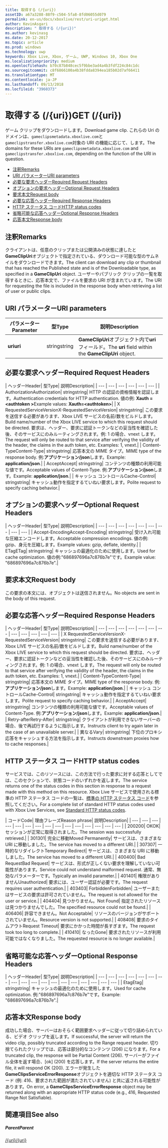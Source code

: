 ```yaml
---
title: 取得する (/{uri})
assetID: a67a3288-88f9-c504-5fa8-8fd06055d079
permalink: en-us/docs/xboxlive/rest/uri-uriget.html
author: KevinAsgari
description: " 取得する (/{uri})"
ms.author: kevinasg
ms.date: 20-12-2017
ms.topic: article
ms.prod: windows
ms.technology: uwp
keywords: Xbox Live, Xbox, ゲーム, UWP, Windows 10, Xbox One
ms.localizationpriority: medium
ms.openlocfilehash: b70c87b848cec5f9bbe3ad4a4b3fdf224c84c1dc
ms.sourcegitcommit: c8f6866100a4b38fdda8394ea185b02d7af66411
ms.translationtype: MT
ms.contentlocale: ja-JP
ms.lasthandoff: 09/13/2018
ms.locfileid: "3960373"
---
```

# <a name="get-uri"></a><span data-ttu-id="7fcdc-104">取得する (/{uri})</span><span class="sxs-lookup"><span data-stu-id="7fcdc-104">GET (/{uri})</span></span>
<span data-ttu-id="7fcdc-105">ゲーム クリップをダウンロードします。</span><span class="sxs-lookup"><span data-stu-id="7fcdc-105">Download game clip.</span></span> <span data-ttu-id="7fcdc-106">これらの Uri のドメインは、`gameclipsmetadata.xboxlive.com`と`gameclipstransfer.xboxlive.com`対象の URI の機能に応じて、します。</span><span class="sxs-lookup"><span data-stu-id="7fcdc-106">The domains for these URIs are `gameclipsmetadata.xboxlive.com` and `gameclipstransfer.xboxlive.com`, depending on the function of the URI in question.</span></span>
 
  * [<span data-ttu-id="7fcdc-107">注釈</span><span class="sxs-lookup"><span data-stu-id="7fcdc-107">Remarks</span></span>](#ID4EX)
  * [<span data-ttu-id="7fcdc-108">URI パラメーター</span><span class="sxs-lookup"><span data-stu-id="7fcdc-108">URI parameters</span></span>](#ID4EDB)
  * [<span data-ttu-id="7fcdc-109">必要な要求ヘッダー</span><span class="sxs-lookup"><span data-stu-id="7fcdc-109">Required Request Headers</span></span>](#ID4EEC)
  * [<span data-ttu-id="7fcdc-110">オプションの要求ヘッダー</span><span class="sxs-lookup"><span data-stu-id="7fcdc-110">Optional Request Headers</span></span>](#ID4EQE)
  * [<span data-ttu-id="7fcdc-111">要求本文</span><span class="sxs-lookup"><span data-stu-id="7fcdc-111">Request body</span></span>](#ID4EZF)
  * [<span data-ttu-id="7fcdc-112">必要な応答ヘッダー</span><span class="sxs-lookup"><span data-stu-id="7fcdc-112">Required Response Headers</span></span>](#ID4EEG)
  * [<span data-ttu-id="7fcdc-113">HTTP ステータス コード</span><span class="sxs-lookup"><span data-stu-id="7fcdc-113">HTTP status codes</span></span>](#ID4EYAAC)
  * [<span data-ttu-id="7fcdc-114">省略可能な応答ヘッダー</span><span class="sxs-lookup"><span data-stu-id="7fcdc-114">Optional Response Headers</span></span>](#ID4EOFAC)
  * [<span data-ttu-id="7fcdc-115">応答本文</span><span class="sxs-lookup"><span data-stu-id="7fcdc-115">Response body</span></span>](#ID4EOGAC)
 
<a id="ID4EX"></a>

 
## <a name="remarks"></a><span data-ttu-id="7fcdc-116">注釈</span><span class="sxs-lookup"><span data-stu-id="7fcdc-116">Remarks</span></span>
 
<span data-ttu-id="7fcdc-117">クライアントは、任意のクリップまたは公開済みの状態に達したと**GameClipUri**オブジェクトで指定されている、ダウンロード可能な型のサムネイルをダウンロードできます。</span><span class="sxs-lookup"><span data-stu-id="7fcdc-117">The client can download any clip or thumbnail that has reached the Published state and is of the Downloadable type, as specified in a **GameClipUri** object.</span></span> <span data-ttu-id="7fcdc-118">ユーザーやパブリック クリップの一覧を取得するときに、応答本文で、ファイルを要求の URI が含まれています。</span><span class="sxs-lookup"><span data-stu-id="7fcdc-118">The URI for requesting the file is included in the response body when retrieving a list of user or public clips.</span></span>
  
<a id="ID4EDB"></a>

 
## <a name="uri-parameters"></a><span data-ttu-id="7fcdc-119">URI パラメーター</span><span class="sxs-lookup"><span data-stu-id="7fcdc-119">URI parameters</span></span>
 
| <span data-ttu-id="7fcdc-120">パラメーター</span><span class="sxs-lookup"><span data-stu-id="7fcdc-120">Parameter</span></span>| <span data-ttu-id="7fcdc-121">型</span><span class="sxs-lookup"><span data-stu-id="7fcdc-121">Type</span></span>| <span data-ttu-id="7fcdc-122">説明</span><span class="sxs-lookup"><span data-stu-id="7fcdc-122">Description</span></span>| 
| --- | --- | --- | 
| <b><span data-ttu-id="7fcdc-123">uri</span><span class="sxs-lookup"><span data-stu-id="7fcdc-123">uri</span></span></b>| <span data-ttu-id="7fcdc-124">string</span><span class="sxs-lookup"><span data-stu-id="7fcdc-124">string</span></span>| <span data-ttu-id="7fcdc-125"><b>GameClipUri</b>オブジェクト内で<b>uri</b>フィールド。</span><span class="sxs-lookup"><span data-stu-id="7fcdc-125">The <b>uri</b> field within the <b>GameClipUri</b> object.</span></span>| 
  
<a id="ID4EEC"></a>

 
## <a name="required-request-headers"></a><span data-ttu-id="7fcdc-126">必要な要求ヘッダー</span><span class="sxs-lookup"><span data-stu-id="7fcdc-126">Required Request Headers</span></span>
 
| <span data-ttu-id="7fcdc-127">ヘッダー</span><span class="sxs-lookup"><span data-stu-id="7fcdc-127">Header</span></span>| <span data-ttu-id="7fcdc-128">型</span><span class="sxs-lookup"><span data-stu-id="7fcdc-128">Type</span></span>| <span data-ttu-id="7fcdc-129">説明</span><span class="sxs-lookup"><span data-stu-id="7fcdc-129">Description</span></span>| 
| --- | --- | --- | --- | --- | --- | 
| <span data-ttu-id="7fcdc-130">Authorization</span><span class="sxs-lookup"><span data-stu-id="7fcdc-130">Authorization</span></span>| <span data-ttu-id="7fcdc-131">string</span><span class="sxs-lookup"><span data-stu-id="7fcdc-131">string</span></span>| <span data-ttu-id="7fcdc-132">HTTP の認証の資格情報を認証します。</span><span class="sxs-lookup"><span data-stu-id="7fcdc-132">Authentication credentials for HTTP authentication.</span></span> <span data-ttu-id="7fcdc-133">値の例: <b>Xauth =&lt;authtoken ></b></span><span class="sxs-lookup"><span data-stu-id="7fcdc-133">Example values: <b>Xauth=&lt;authtoken></b></span></span>| 
| <span data-ttu-id="7fcdc-134">X RequestedServiceVersion</span><span class="sxs-lookup"><span data-stu-id="7fcdc-134">X-RequestedServiceVersion</span></span>| <span data-ttu-id="7fcdc-135">string</span><span class="sxs-lookup"><span data-stu-id="7fcdc-135">string</span></span>| <span data-ttu-id="7fcdc-136">この要求を送信する必要があります、Xbox LIVE サービスの名前/数をビルドします。</span><span class="sxs-lookup"><span data-stu-id="7fcdc-136">Build name/number of the Xbox LIVE service to which this request should be directed.</span></span> <span data-ttu-id="7fcdc-137">要求は、ヘッダー、要求に認証トークンなどの妥当性を確認した後、そのサービスにのみルーティングされます。例: 1 の場合、vnext します。</span><span class="sxs-lookup"><span data-stu-id="7fcdc-137">The request will only be routed to that service after verifying the validity of the header, the claims in the auth token, etc. Examples: 1, vnext.</span></span>| 
| <span data-ttu-id="7fcdc-138">Content-Type</span><span class="sxs-lookup"><span data-stu-id="7fcdc-138">Content-Type</span></span>| <span data-ttu-id="7fcdc-139">string</span><span class="sxs-lookup"><span data-stu-id="7fcdc-139">string</span></span>| <span data-ttu-id="7fcdc-140">応答本文の MIME タイプ。</span><span class="sxs-lookup"><span data-stu-id="7fcdc-140">MIME type of the response body.</span></span> <span data-ttu-id="7fcdc-141">例:<b>アプリケーション/json</b>します。</span><span class="sxs-lookup"><span data-stu-id="7fcdc-141">Example: <b>application/json</b>.</span></span>| 
| <span data-ttu-id="7fcdc-142">Accept</span><span class="sxs-lookup"><span data-stu-id="7fcdc-142">Accept</span></span>| <span data-ttu-id="7fcdc-143">string</span><span class="sxs-lookup"><span data-stu-id="7fcdc-143">string</span></span>| <span data-ttu-id="7fcdc-144">コンテンツの種類の利用可能な値です。</span><span class="sxs-lookup"><span data-stu-id="7fcdc-144">Acceptable values of Content-Type.</span></span> <span data-ttu-id="7fcdc-145">例:<b>アプリケーション/json</b>します。</span><span class="sxs-lookup"><span data-stu-id="7fcdc-145">Example: <b>application/json</b>.</span></span>| 
| <span data-ttu-id="7fcdc-146">キャッシュ コントロール</span><span class="sxs-lookup"><span data-stu-id="7fcdc-146">Cache-Control</span></span>| <span data-ttu-id="7fcdc-147">string</span><span class="sxs-lookup"><span data-stu-id="7fcdc-147">string</span></span>| <span data-ttu-id="7fcdc-148">キャッシュ動作を指定するていねい要求します。</span><span class="sxs-lookup"><span data-stu-id="7fcdc-148">Polite request to specify caching behavior.</span></span>| 
  
<a id="ID4EQE"></a>

 
## <a name="optional-request-headers"></a><span data-ttu-id="7fcdc-149">オプションの要求ヘッダー</span><span class="sxs-lookup"><span data-stu-id="7fcdc-149">Optional Request Headers</span></span>
 
| <span data-ttu-id="7fcdc-150">ヘッダー</span><span class="sxs-lookup"><span data-stu-id="7fcdc-150">Header</span></span>| <span data-ttu-id="7fcdc-151">型</span><span class="sxs-lookup"><span data-stu-id="7fcdc-151">Type</span></span>| <span data-ttu-id="7fcdc-152">説明</span><span class="sxs-lookup"><span data-stu-id="7fcdc-152">Description</span></span>| 
| --- | --- | --- | --- | --- | --- | --- | --- | --- | 
| <span data-ttu-id="7fcdc-153">Accept-Encoding</span><span class="sxs-lookup"><span data-stu-id="7fcdc-153">Accept-Encoding</span></span>| <span data-ttu-id="7fcdc-154">string</span><span class="sxs-lookup"><span data-stu-id="7fcdc-154">string</span></span>| <span data-ttu-id="7fcdc-155">受け入れ可能な圧縮エンコードします。</span><span class="sxs-lookup"><span data-stu-id="7fcdc-155">Acceptable compression encodings.</span></span> <span data-ttu-id="7fcdc-156">値の例: gzip、身元を圧縮します。</span><span class="sxs-lookup"><span data-stu-id="7fcdc-156">Example values: gzip, deflate, identity.</span></span>| 
| <span data-ttu-id="7fcdc-157">ETag</span><span class="sxs-lookup"><span data-stu-id="7fcdc-157">ETag</span></span>| <span data-ttu-id="7fcdc-158">string</span><span class="sxs-lookup"><span data-stu-id="7fcdc-158">string</span></span>| <span data-ttu-id="7fcdc-159">キャッシュの最適化のために使用します。</span><span class="sxs-lookup"><span data-stu-id="7fcdc-159">Used for cache optimization.</span></span> <span data-ttu-id="7fcdc-160">値の例:"686897696a7c876b7e"です。</span><span class="sxs-lookup"><span data-stu-id="7fcdc-160">Example value: "686897696a7c876b7e".</span></span>| 
  
<a id="ID4EZF"></a>

 
## <a name="request-body"></a><span data-ttu-id="7fcdc-161">要求本文</span><span class="sxs-lookup"><span data-stu-id="7fcdc-161">Request body</span></span>
 
<span data-ttu-id="7fcdc-162">この要求の本文には、オブジェクトは送信されません。</span><span class="sxs-lookup"><span data-stu-id="7fcdc-162">No objects are sent in the body of this request.</span></span>
  
<a id="ID4EEG"></a>

 
## <a name="required-response-headers"></a><span data-ttu-id="7fcdc-163">必要な応答ヘッダー</span><span class="sxs-lookup"><span data-stu-id="7fcdc-163">Required Response Headers</span></span>
 
| <span data-ttu-id="7fcdc-164">ヘッダー</span><span class="sxs-lookup"><span data-stu-id="7fcdc-164">Header</span></span>| <span data-ttu-id="7fcdc-165">型</span><span class="sxs-lookup"><span data-stu-id="7fcdc-165">Type</span></span>| <span data-ttu-id="7fcdc-166">説明</span><span class="sxs-lookup"><span data-stu-id="7fcdc-166">Description</span></span>| 
| --- | --- | --- | --- | --- | --- | --- | --- | --- | --- | --- | --- | 
| <span data-ttu-id="7fcdc-167">X RequestedServiceVersion</span><span class="sxs-lookup"><span data-stu-id="7fcdc-167">X-RequestedServiceVersion</span></span>| <span data-ttu-id="7fcdc-168">string</span><span class="sxs-lookup"><span data-stu-id="7fcdc-168">string</span></span>| <span data-ttu-id="7fcdc-169">この要求を送信する必要があります、Xbox LIVE サービスの名前/数をビルドします。</span><span class="sxs-lookup"><span data-stu-id="7fcdc-169">Build name/number of the Xbox LIVE service to which this request should be directed.</span></span> <span data-ttu-id="7fcdc-170">要求は、ヘッダー、要求に認証トークンなどの妥当性を確認した後、そのサービスにのみルーティングされます。例: 1 の場合、vnext します。</span><span class="sxs-lookup"><span data-stu-id="7fcdc-170">The request will only be routed to that service after verifying the validity of the header, the claims in the auth token, etc. Examples: 1, vnext.</span></span>| 
| <span data-ttu-id="7fcdc-171">Content-Type</span><span class="sxs-lookup"><span data-stu-id="7fcdc-171">Content-Type</span></span>| <span data-ttu-id="7fcdc-172">string</span><span class="sxs-lookup"><span data-stu-id="7fcdc-172">string</span></span>| <span data-ttu-id="7fcdc-173">応答本文の MIME タイプ。</span><span class="sxs-lookup"><span data-stu-id="7fcdc-173">MIME type of the response body.</span></span> <span data-ttu-id="7fcdc-174">例:<b>アプリケーション/json</b>します。</span><span class="sxs-lookup"><span data-stu-id="7fcdc-174">Example: <b>application/json</b>.</span></span>| 
| <span data-ttu-id="7fcdc-175">キャッシュ コントロール</span><span class="sxs-lookup"><span data-stu-id="7fcdc-175">Cache-Control</span></span>| <span data-ttu-id="7fcdc-176">string</span><span class="sxs-lookup"><span data-stu-id="7fcdc-176">string</span></span>| <span data-ttu-id="7fcdc-177">キャッシュ動作を指定するていねい要求します。</span><span class="sxs-lookup"><span data-stu-id="7fcdc-177">Polite request to specify caching behavior.</span></span>| 
| <span data-ttu-id="7fcdc-178">Accept</span><span class="sxs-lookup"><span data-stu-id="7fcdc-178">Accept</span></span>| <span data-ttu-id="7fcdc-179">string</span><span class="sxs-lookup"><span data-stu-id="7fcdc-179">string</span></span>| <span data-ttu-id="7fcdc-180">コンテンツの種類の利用可能な値です。</span><span class="sxs-lookup"><span data-stu-id="7fcdc-180">Acceptable values of Content-Type.</span></span> <span data-ttu-id="7fcdc-181">例:<b>アプリケーション/json</b>します。</span><span class="sxs-lookup"><span data-stu-id="7fcdc-181">Example: <b>application/json</b>.</span></span>| 
| <span data-ttu-id="7fcdc-182">Retry-after</span><span class="sxs-lookup"><span data-stu-id="7fcdc-182">Retry-After</span></span>| <span data-ttu-id="7fcdc-183">string</span><span class="sxs-lookup"><span data-stu-id="7fcdc-183">string</span></span>| <span data-ttu-id="7fcdc-184">クライアントが利用できないサーバーの場合、後で再試行するように指示します。</span><span class="sxs-lookup"><span data-stu-id="7fcdc-184">Instructs client to try again later in the case of an unavailable server.</span></span>| 
| <span data-ttu-id="7fcdc-185">異なる</span><span class="sxs-lookup"><span data-stu-id="7fcdc-185">Vary</span></span>| <span data-ttu-id="7fcdc-186">string</span><span class="sxs-lookup"><span data-stu-id="7fcdc-186">string</span></span>| <span data-ttu-id="7fcdc-187">下位のプロキシ応答をキャッシュする方法を指示します。</span><span class="sxs-lookup"><span data-stu-id="7fcdc-187">Instructs downstream proxies how to cache responses.</span></span>| 
  
<a id="ID4EYAAC"></a>

 
## <a name="http-status-codes"></a><span data-ttu-id="7fcdc-188">HTTP ステータス コード</span><span class="sxs-lookup"><span data-stu-id="7fcdc-188">HTTP status codes</span></span>
 
<span data-ttu-id="7fcdc-189">サービスでは、このリソースには、この方法で行った要求に対する応答としてでは、このセクションで、状態コードのいずれかを返します。</span><span class="sxs-lookup"><span data-stu-id="7fcdc-189">The service returns one of the status codes in this section in response to a request made with this method on this resource.</span></span> <span data-ttu-id="7fcdc-190">Xbox Live サービスで使用される標準の HTTP ステータス コードの一覧は、[標準の HTTP ステータス コード](../../additional/httpstatuscodes.md)を参照してください。</span><span class="sxs-lookup"><span data-stu-id="7fcdc-190">For a complete list of standard HTTP status codes used with Xbox Live Services, see [Standard HTTP status codes](../../additional/httpstatuscodes.md).</span></span>
 
| <span data-ttu-id="7fcdc-191">コード</span><span class="sxs-lookup"><span data-stu-id="7fcdc-191">Code</span></span>| <span data-ttu-id="7fcdc-192">理由フレーズ</span><span class="sxs-lookup"><span data-stu-id="7fcdc-192">Reason phrase</span></span>| <span data-ttu-id="7fcdc-193">説明</span><span class="sxs-lookup"><span data-stu-id="7fcdc-193">Description</span></span>| 
| --- | --- | --- | --- | --- | --- | --- | --- | --- | --- | --- | --- | --- | --- | --- | 
| <span data-ttu-id="7fcdc-194">200</span><span class="sxs-lookup"><span data-stu-id="7fcdc-194">200</span></span>| <span data-ttu-id="7fcdc-195">OK</span><span class="sxs-lookup"><span data-stu-id="7fcdc-195">OK</span></span>| <span data-ttu-id="7fcdc-196">セッションが正常に取得されました。</span><span class="sxs-lookup"><span data-stu-id="7fcdc-196">The session was successfully retrieved.</span></span>| 
| <span data-ttu-id="7fcdc-197">301</span><span class="sxs-lookup"><span data-stu-id="7fcdc-197">301</span></span>| <span data-ttu-id="7fcdc-198">完全に移動</span><span class="sxs-lookup"><span data-stu-id="7fcdc-198">Moved Permanently</span></span>| <span data-ttu-id="7fcdc-199">サービスは、さまざまな URI に移動しました。</span><span class="sxs-lookup"><span data-stu-id="7fcdc-199">The service has moved to a different URI.</span></span>| 
| <span data-ttu-id="7fcdc-200">307</span><span class="sxs-lookup"><span data-stu-id="7fcdc-200">307</span></span>| <span data-ttu-id="7fcdc-201">一時的なリダイレクト</span><span class="sxs-lookup"><span data-stu-id="7fcdc-201">Temporary Redirect</span></span>| <span data-ttu-id="7fcdc-202">サービスは、さまざまな URI に移動しました。</span><span class="sxs-lookup"><span data-stu-id="7fcdc-202">The service has moved to a different URI.</span></span>| 
| <span data-ttu-id="7fcdc-203">400</span><span class="sxs-lookup"><span data-stu-id="7fcdc-203">400</span></span>| <span data-ttu-id="7fcdc-204">Bad Request</span><span class="sxs-lookup"><span data-stu-id="7fcdc-204">Bad Request</span></span>| <span data-ttu-id="7fcdc-205">サービスは、形式が正しくない要求を理解していない可能性があります。</span><span class="sxs-lookup"><span data-stu-id="7fcdc-205">Service could not understand malformed request.</span></span> <span data-ttu-id="7fcdc-206">通常、無効なパラメーターです。</span><span class="sxs-lookup"><span data-stu-id="7fcdc-206">Typically an invalid parameter.</span></span>| 
| <span data-ttu-id="7fcdc-207">401</span><span class="sxs-lookup"><span data-stu-id="7fcdc-207">401</span></span>| <span data-ttu-id="7fcdc-208">権限がありません</span><span class="sxs-lookup"><span data-stu-id="7fcdc-208">Unauthorized</span></span>| <span data-ttu-id="7fcdc-209">要求には、ユーザー認証が必要です。</span><span class="sxs-lookup"><span data-stu-id="7fcdc-209">The request requires user authentication.</span></span>| 
| <span data-ttu-id="7fcdc-210">403</span><span class="sxs-lookup"><span data-stu-id="7fcdc-210">403</span></span>| <span data-ttu-id="7fcdc-211">Forbidden</span><span class="sxs-lookup"><span data-stu-id="7fcdc-211">Forbidden</span></span>| <span data-ttu-id="7fcdc-212">ユーザーまたはサービスの要求は許可されていません。</span><span class="sxs-lookup"><span data-stu-id="7fcdc-212">The request is not allowed for the user or service.</span></span>| 
| <span data-ttu-id="7fcdc-213">404</span><span class="sxs-lookup"><span data-stu-id="7fcdc-213">404</span></span>| <span data-ttu-id="7fcdc-214">見つかりません。</span><span class="sxs-lookup"><span data-stu-id="7fcdc-214">Not Found</span></span>| <span data-ttu-id="7fcdc-215">指定されたリソースは見つかりませんでした。</span><span class="sxs-lookup"><span data-stu-id="7fcdc-215">The specified resource could not be found.</span></span>| 
| <span data-ttu-id="7fcdc-216">406</span><span class="sxs-lookup"><span data-stu-id="7fcdc-216">406</span></span>| <span data-ttu-id="7fcdc-217">許容できません。</span><span class="sxs-lookup"><span data-stu-id="7fcdc-217">Not Acceptable</span></span>| <span data-ttu-id="7fcdc-218">リソースのバージョンがサポートされていません。</span><span class="sxs-lookup"><span data-stu-id="7fcdc-218">Resource version is not supported.</span></span>| 
| <span data-ttu-id="7fcdc-219">408</span><span class="sxs-lookup"><span data-stu-id="7fcdc-219">408</span></span>| <span data-ttu-id="7fcdc-220">要求のタイムアウト</span><span class="sxs-lookup"><span data-stu-id="7fcdc-220">Request Timeout</span></span>| <span data-ttu-id="7fcdc-221">要求にかかった時間が長すぎます。</span><span class="sxs-lookup"><span data-stu-id="7fcdc-221">The request took too long to complete.</span></span>| 
| <span data-ttu-id="7fcdc-222">410</span><span class="sxs-lookup"><span data-stu-id="7fcdc-222">410</span></span>| <span data-ttu-id="7fcdc-223">なった</span><span class="sxs-lookup"><span data-stu-id="7fcdc-223">Gone</span></span>| <span data-ttu-id="7fcdc-224">要求されたリソースが利用可能ではなくなりました。</span><span class="sxs-lookup"><span data-stu-id="7fcdc-224">The requested resource is no longer available.</span></span>| 
  
<a id="ID4EOFAC"></a>

 
## <a name="optional-response-headers"></a><span data-ttu-id="7fcdc-225">省略可能な応答ヘッダー</span><span class="sxs-lookup"><span data-stu-id="7fcdc-225">Optional Response Headers</span></span>
 
| <span data-ttu-id="7fcdc-226">ヘッダー</span><span class="sxs-lookup"><span data-stu-id="7fcdc-226">Header</span></span>| <span data-ttu-id="7fcdc-227">型</span><span class="sxs-lookup"><span data-stu-id="7fcdc-227">Type</span></span>| <span data-ttu-id="7fcdc-228">説明</span><span class="sxs-lookup"><span data-stu-id="7fcdc-228">Description</span></span>| 
| --- | --- | --- | --- | --- | --- | --- | --- | --- | --- | --- | --- | --- | --- | --- | --- | --- | --- | 
| <span data-ttu-id="7fcdc-229">Etag</span><span class="sxs-lookup"><span data-stu-id="7fcdc-229">Etag</span></span>| <span data-ttu-id="7fcdc-230">string</span><span class="sxs-lookup"><span data-stu-id="7fcdc-230">string</span></span>| <span data-ttu-id="7fcdc-231">キャッシュの最適化のために使用します。</span><span class="sxs-lookup"><span data-stu-id="7fcdc-231">Used for cache optimization.</span></span> <span data-ttu-id="7fcdc-232">例:"686897696a7c876b7e"です。</span><span class="sxs-lookup"><span data-stu-id="7fcdc-232">Example: "686897696a7c876b7e".</span></span>| 
  
<a id="ID4EOGAC"></a>

 
## <a name="response-body"></a><span data-ttu-id="7fcdc-233">応答本文</span><span class="sxs-lookup"><span data-stu-id="7fcdc-233">Response body</span></span>
 
<a id="ID4EUGAC"></a>

  
 
<span data-ttu-id="7fcdc-234">成功した場合、サーバーはおそらく範囲要求ヘッダーに従って切り詰められている、ビデオ クリップを返します。</span><span class="sxs-lookup"><span data-stu-id="7fcdc-234">If successful, the server will return the video clip, possibly truncated according to the Range request header.</span></span> <span data-ttu-id="7fcdc-235">切り捨てられたクリップでは、応答は部分的なコンテンツ (206) になります。</span><span class="sxs-lookup"><span data-stu-id="7fcdc-235">For a truncated clip, the response will be Partial Content (206).</span></span> <span data-ttu-id="7fcdc-236">サーバーがファイル全体を返す場合、[ok] (200) を応答します。</span><span class="sxs-lookup"><span data-stu-id="7fcdc-236">If the server returns the entire file, it will respond OK (200).</span></span> <span data-ttu-id="7fcdc-237">エラーが発生した**GameClipsServiceErrorResponse**オブジェクトを適切な HTTP ステータス コード (例: 416、要求された範囲が満たされていません) と共に返される可能性があります。</span><span class="sxs-lookup"><span data-stu-id="7fcdc-237">On error, a **GameClipsServiceErrorResponse** object may be returned along with an appropriate HTTP status code (e.g., 416, Requested Range Not Satisfiable).</span></span>
   
<a id="ID4E4GAC"></a>

 
## <a name="see-also"></a><span data-ttu-id="7fcdc-238">関連項目</span><span class="sxs-lookup"><span data-stu-id="7fcdc-238">See also</span></span>
 
<a id="ID4E6GAC"></a>

 
##### <a name="parent"></a><span data-ttu-id="7fcdc-239">Parent</span><span class="sxs-lookup"><span data-stu-id="7fcdc-239">Parent</span></span> 

[<span data-ttu-id="7fcdc-240">/{uri}</span><span class="sxs-lookup"><span data-stu-id="7fcdc-240">/{uri}</span></span>](uri-uri.md)

   